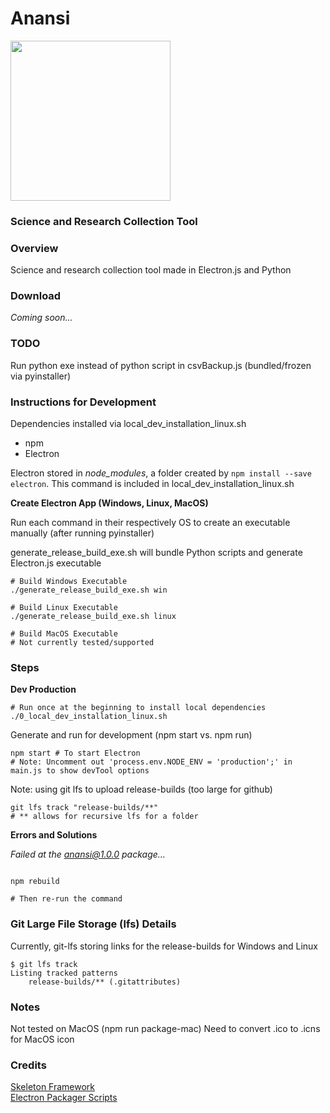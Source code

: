 # Anansi
<img src="https://user-images.githubusercontent.com/22159116/66248733-ca74d900-e6e7-11e9-94f8-91df2becbe07.png" width="256">

### Science and Research Collection Tool

### Overview
Science and research collection tool made in Electron.js and Python

### Download
*Coming soon...*

### TODO
Run python exe instead of python script in csvBackup.js (bundled/frozen via pyinstaller)

### Instructions for Development

Dependencies installed via local_dev_installation_linux.sh

* npm
* Electron

Electron stored in *node_modules*, a folder created by `npm install --save electron`. This command is included
in local_dev_installation_linux.sh

**Create Electron App (Windows, Linux, MacOS)**

Run each command in their respectively OS to create an executable manually (after running pyinstaller)

generate_release_build_exe.sh will bundle Python scripts and generate Electron.js executable
```
# Build Windows Executable
./generate_release_build_exe.sh win

# Build Linux Executable
./generate_release_build_exe.sh linux

# Build MacOS Executable 
# Not currently tested/supported
```

### Steps

**Dev Production**
```
# Run once at the beginning to install local dependencies
./0_local_dev_installation_linux.sh
```

Generate and run for development (npm start vs. npm run)
```
npm start # To start Electron
# Note: Uncomment out 'process.env.NODE_ENV = 'production';' in main.js to show devTool options

```

Note: using git lfs to upload release-builds (too large for github)
```
git lfs track "release-builds/**"
# ** allows for recursive lfs for a folder
```
**Errors and Solutions**

*Failed at the anansi@1.0.0 package...*
```

npm rebuild

# Then re-run the command
```

### Git Large File Storage (lfs) Details
Currently, git-lfs storing links for the release-builds for Windows and Linux

```
$ git lfs track
Listing tracked patterns
    release-builds/** (.gitattributes)

```

### Notes
Not tested on MacOS (npm run package-mac)
Need to convert .ico to .icns for MacOS icon

### Credits
[Skeleton Framework](https://www.youtube.com/watch?v=kN1Czs0m1SU)  
[Electron Packager Scripts](https://www.christianengvall.se/electron-packager-tutorial/)
